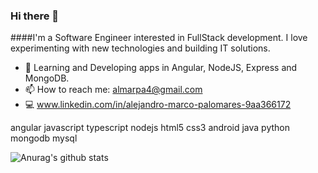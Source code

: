 ### Hi there 👋

####I'm a Software Engineer interested in FullStack development. I love experimenting with new technologies and building IT solutions.

- 🌱 Learning and Developing apps in Angular, NodeJS, Express and MongoDB.
- 📫 How to reach me: almarpa4@gmail.com
- 💻  www.linkedin.com/in/alejandro-marco-palomares-9aa366172 
    
angular javascript typescript nodejs html5 css3 android java python mongodb mysql 

![Anurag's github stats](https://github-readme-stats.vercel.app/api?username=almarpa&show_icons=true&theme=tokyonight)
